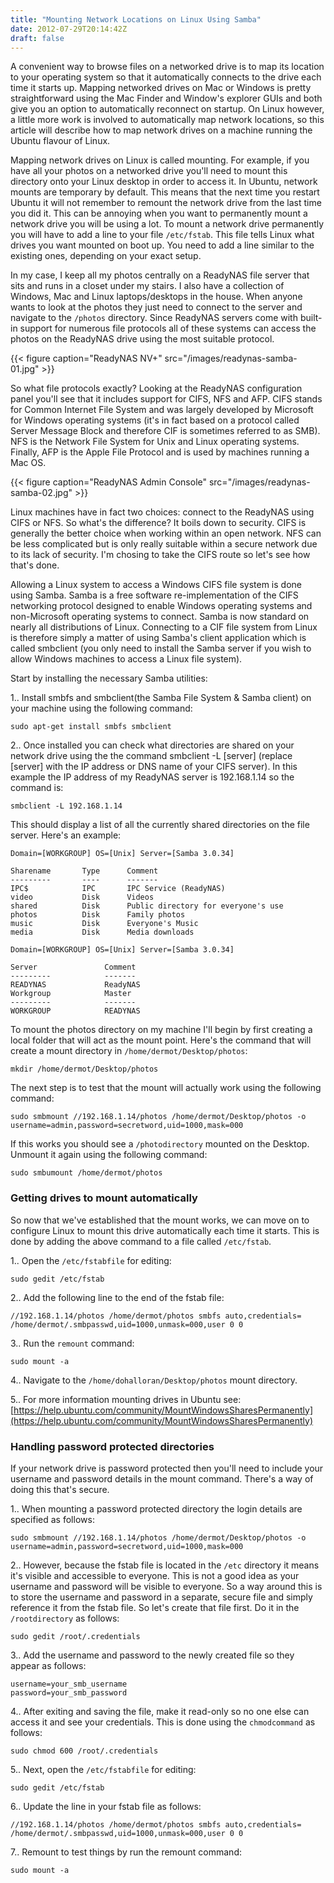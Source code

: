 ```yaml
---
title: "Mounting Network Locations on Linux Using Samba"
date: 2012-07-29T20:14:42Z
draft: false
---
```


A convenient way to browse files on a networked drive is to map its location to your operating system so that it automatically connects to the drive each time it starts up. Mapping networked drives on Mac or Windows is pretty straightforward using the Mac Finder and Window's explorer GUIs and both give you an option to automatically reconnect on startup. On Linux however, a little more work is involved to automatically map network locations, so this article will describe how to map network drives on a machine running the Ubuntu flavour of Linux.

Mapping network drives on Linux is called mounting. For example, if you have all your photos on a networked drive you'll need to mount this directory onto your Linux desktop in order to access it. In Ubuntu, network mounts are temporary by default. This means that the next time you restart Ubuntu it will not remember to remount the network drive from the last time you did it. This can be annoying when you want to permanently mount a network drive you will be using a lot. To mount a network drive permanently you will have to add a line to your file `/etc/fstab`. This file tells Linux what drives you want mounted on boot up. You need to add a line similar to the existing ones, depending on your exact setup.

In my case, I keep all my photos centrally on a ReadyNAS file server that sits and runs in a closet under my stairs. I also have a collection of Windows, Mac and Linux laptops/desktops in the house. When anyone wants to look at the photos they just need to connect to the server and navigate to the `/photos` directory. Since ReadyNAS servers come with built-in support for numerous file protocols all of these systems can access the photos on the ReadyNAS drive using the most suitable protocol.

{{< figure caption="ReadyNAS NV+" src="/images/readynas-samba-01.jpg" >}}

So what file protocols exactly? Looking at the ReadyNAS configuration panel you'll see that it includes support for CIFS, NFS and AFP. CIFS stands for Common Internet File System and was largely developed by Microsoft for Windows operating systems (it's in fact based on a protocol called Server Message Block and therefore CIF is sometimes referred to as SMB). NFS is the Network File System for Unix and Linux operating systems. Finally, AFP is the Apple File Protocol and is used by machines running a Mac OS.

{{< figure caption="ReadyNAS Admin Console" src="/images/readynas-samba-02.jpg" >}}

Linux machines have in fact two choices: connect to the ReadyNAS using CIFS or NFS. So what's the difference? It boils down to security. CIFS is generally the better choice when working within an open network. NFS can be less complicated but is only really suitable within a secure network due to its lack of security. I'm chosing to take the CIFS route so let's see how that's done.

Allowing a Linux system to access a Windows CIFS file system is done using Samba. Samba is a free software re-implementation of the CIFS networking protocol designed to enable Windows operating systems and non-Microsoft operating systems to connect. Samba is now standard on nearly all distributions of Linux. Connecting to a CIF file system from Linux is therefore simply a matter of using Samba's client application which is called smbclient (you only need to install the Samba server if you wish to allow Windows machines to access a Linux file system).

Start by installing the necessary Samba utilities:

1.. Install smbfs and smbclient(the Samba File System & Samba client) on your machine using the following command:
```
sudo apt-get install smbfs smbclient
```
2.. Once installed you can check what directories are shared on your network drive using the the command smbclient -L [server] (replace [server] with the IP address or DNS name of your CIFS server). In this example the IP address of my ReadyNAS server is 192.168.1.14 so the command is:
```
smbclient -L 192.168.1.14
```
This should display a list of all the currently shared directories on the file server. Here's an example:
```
Domain=[WORKGROUP] OS=[Unix] Server=[Samba 3.0.34]

Sharename       Type      Comment
---------       ----      -------
IPC$            IPC       IPC Service (ReadyNAS)
video           Disk      Videos
shared          Disk      Public directory for everyone's use
photos          Disk      Family photos
music           Disk      Everyone's Music
media           Disk      Media downloads

Domain=[WORKGROUP] OS=[Unix] Server=[Samba 3.0.34]

Server               Comment
---------            -------
READYNAS             ReadyNAS
Workgroup            Master
---------            -------
WORKGROUP            READYNAS
```
To mount the photos directory on my machine I'll begin by first creating a local folder that will act as the mount point. Here's the command that will create a mount directory in `/home/dermot/Desktop/photos`:
```
mkdir /home/dermot/Desktop/photos
```
The next step is to test that the mount will actually work using the following command:
```
sudo smbmount //192.168.1.14/photos /home/dermot/Desktop/photos -o username=admin,password=secretword,uid=1000,mask=000
```
If this works you should see a `/photodirectory` mounted on the Desktop. Unmount it again using the following command:
```
sudo smbumount /home/dermot/photos 
```

### Getting drives to mount automatically

So now that we've established that the mount works, we can move on to configure Linux to mount this drive automatically each time it starts. This is done by adding the above command to a file called `/etc/fstab`.

1.. Open the `/etc/fstabfile` for editing:
```
sudo gedit /etc/fstab
```
2.. Add the following line to the end of the fstab file:
```
//192.168.1.14/photos /home/dermot/photos smbfs auto,credentials= 
/home/dermot/.smbpasswd,uid=1000,unmask=000,user 0 0
```
3.. Run the `remount` command:
```
sudo mount -a
```
4.. Navigate to the `/home/dohalloran/Desktop/photos` mount directory.

5.. For more information mounting drives in Ubuntu see: [https://help.ubuntu.com/community/MountWindowsSharesPermanently](https://help.ubuntu.com/community/MountWindowsSharesPermanently)

 
### Handling password protected directories

If your network drive is password protected then you'll need to include your username and password details in the mount command. There's a way of doing this that's secure.

1.. When mounting a password protected directory the login details are specified as follows:
```
sudo smbmount //192.168.1.14/photos /home/dermot/Desktop/photos -o
username=admin,password=secretword,uid=1000,mask=000
```
2.. However, because the fstab file is located in the `/etc` directory it means it's visible and accessible to everyone. This is not a good idea as your username and password will be visible to everyone. So a way around this is to store the username and password in a separate, secure file and simply reference it from the fstab file. So let's create that file first. Do it in the `/rootdirectory` as follows:
```
sudo gedit /root/.credentials
```
3.. Add the username and password to the newly created file so they appear as follows:
```
username=your_smb_username 
password=your_smb_password
```
4.. After exiting and saving the file, make it read-only so no one else can access it and see your credentials. This is done using the `chmodcommand` as follows:
```
sudo chmod 600 /root/.credentials
```
5.. Next, open the `/etc/fstabfile` for editing:
```
sudo gedit /etc/fstab
```
6.. Update the line in your fstab file as follows:
```
//192.168.1.14/photos /home/dermot/photos smbfs auto,credentials= 
/home/dermot/.smbpasswd,uid=1000,unmask=000,user 0 0
```
7.. Remount to test things by run the remount command:
```
sudo mount -a
```